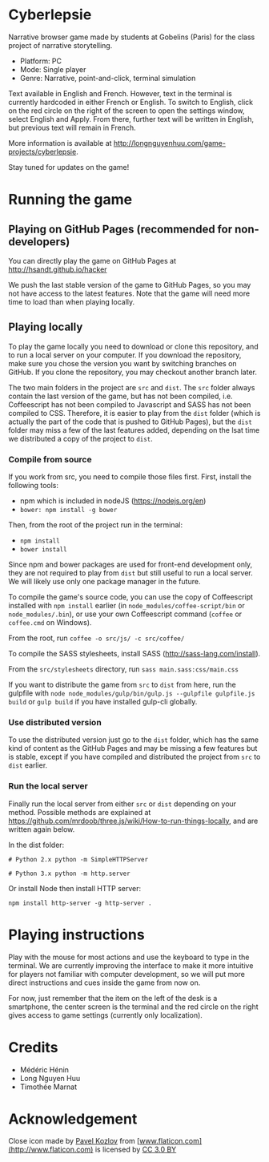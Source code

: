 # Cyberlepsie

Narrative browser game made by students at Gobelins (Paris) for the class project of narrative storytelling.

* Platform: PC
* Mode: Single player
* Genre: Narrative, point-and-click, terminal simulation

Text available in English and French. However, text in the terminal is currently hardcoded in either French or English.
To switch to English, click on the red circle on the right of the screen to open the settings window, select English
and Apply. From there, further text will be written in English, but previous text will remain in French.

More information is available at http://longnguyenhuu.com/game-projects/cyberlepsie.

Stay tuned for updates on the game!

# Running the game

## Playing on GitHub Pages (recommended for non-developers)

You can directly play the game on GitHub Pages at http://hsandt.github.io/hacker

We push the last stable version of the game to GitHub Pages, so you may not have access to the latest features.
Note that the game will need more time to load than when playing locally.

## Playing locally

To play the game locally you need to download or clone this repository, and to run a local server on your computer.
If you download the repository, make sure you chose the version you want by switching branches on GitHub.
If you clone the repository, you may checkout another branch later.

The two main folders in the project are `src` and `dist`. The `src` folder always contain the last version of the game,
but has not been compiled, i.e. Coffeescript has not been compiled to Javascript and SASS has not been compiled to CSS.
Therefore, it is easier to play from the `dist` folder (which is actually the part of the code that is pushed to GitHub Pages),
but the `dist` folder may miss a few of the last features added, depending on the lsat time we distributed a copy of the project
to `dist`.

### Compile from source

If you work from src, you need to compile those files first. First, install the following tools:

* npm which is included in nodeJS (https://nodejs.org/en) 
* `bower: npm install -g bower`

Then, from the root of the project run in the terminal:

* `npm install`
* `bower install`

Since npm and bower packages are used for front-end development only, they are not required to play from `dist`
but still useful to run a local server. We will likely use only one package manager in the future.

To compile the game's source code, you can use the copy of Coffeescript installed with `npm install` earlier
(in `node_modules/coffee-script/bin` or `node_modules/.bin`), or use your own Coffeescript command (`coffee` or `coffee.cmd` on Windows).

From the root, run
`coffee -o src/js/ -c src/coffee/`

To compile the SASS stylesheets, install SASS (http://sass-lang.com/install).

From the `src/stylesheets` directory, run
`sass main.sass:css/main.css`

If you want to distribute the game from `src` to `dist` from here, run the gulpfile with
`node node_modules/gulp/bin/gulp.js --gulpfile gulpfile.js build`
or
`gulp build`
if you have installed gulp-cli globally.

### Use distributed version

To use the distributed version just go to the `dist` folder, which has the same kind of content as the GitHub Pages
and may be missing a few features but is stable, except if you have compiled and distributed the project from `src`
to `dist` earlier.

### Run the local server

Finally run the local server from either `src` or `dist` depending on your method.
Possible methods are explained at https://github.com/mrdoob/three.js/wiki/How-to-run-things-locally,
and are written again below.

In the dist folder:

`# Python 2.x
python -m SimpleHTTPServer`

`# Python 3.x
python -m http.server`

Or install Node then install HTTP server:

`npm install http-server -g
http-server .`

# Playing instructions

Play with the mouse for most actions and use the keyboard to type in the terminal.
We are currently improving the interface to make it more intuitive for players not familiar with computer development,
so we will put more direct instructions and cues inside the game from now on.

For now, just remember that the item on the left of the desk is a smartphone, the center screen is the terminal and
the red circle on the right gives access to game settings (currently only localization).

# Credits

* Médéric Hénin
* Long Nguyen Huu
* Timothée Marnat

# Acknowledgement

Close icon made by [Pavel Kozlov](http://www.flaticon.com/authors/pavel-kozlov) from [www.flaticon.com](http://www.flaticon.com) is licensed by [CC 3.0 BY](http://creativecommons.org/licenses/by/3.0/)
